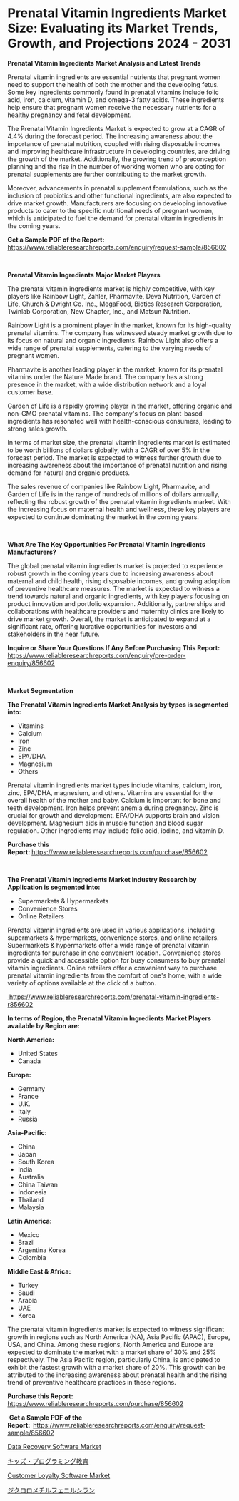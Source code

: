 <p><h1>Prenatal Vitamin Ingredients Market Size: Evaluating its Market Trends, Growth, and Projections 2024 - 2031</h1></p><p><strong>Prenatal Vitamin Ingredients Market Analysis and Latest Trends</strong></p>
<p><p>Prenatal vitamin ingredients are essential nutrients that pregnant women need to support the health of both the mother and the developing fetus. Some key ingredients commonly found in prenatal vitamins include folic acid, iron, calcium, vitamin D, and omega-3 fatty acids. These ingredients help ensure that pregnant women receive the necessary nutrients for a healthy pregnancy and fetal development.</p><p>The Prenatal Vitamin Ingredients Market is expected to grow at a CAGR of 4.4% during the forecast period. The increasing awareness about the importance of prenatal nutrition, coupled with rising disposable incomes and improving healthcare infrastructure in developing countries, are driving the growth of the market. Additionally, the growing trend of preconception planning and the rise in the number of working women who are opting for prenatal supplements are further contributing to the market growth.</p><p>Moreover, advancements in prenatal supplement formulations, such as the inclusion of probiotics and other functional ingredients, are also expected to drive market growth. Manufacturers are focusing on developing innovative products to cater to the specific nutritional needs of pregnant women, which is anticipated to fuel the demand for prenatal vitamin ingredients in the coming years.</p></p>
<p><strong>Get a Sample PDF of the Report:&nbsp;</strong> <a href="https://www.reliableresearchreports.com/enquiry/request-sample/856602">https://www.reliableresearchreports.com/enquiry/request-sample/856602</a></p>
<p>&nbsp;</p>
<p><strong>Prenatal Vitamin Ingredients Major Market Players</strong></p>
<p><p>The prenatal vitamin ingredients market is highly competitive, with key players like Rainbow Light, Zahler, Pharmavite, Deva Nutrition, Garden of Life, Church & Dwight Co. Inc., MegaFood, Biotics Research Corporation, Twinlab Corporation, New Chapter, Inc., and Matsun Nutrition. </p><p>Rainbow Light is a prominent player in the market, known for its high-quality prenatal vitamins. The company has witnessed steady market growth due to its focus on natural and organic ingredients. Rainbow Light also offers a wide range of prenatal supplements, catering to the varying needs of pregnant women.</p><p>Pharmavite is another leading player in the market, known for its prenatal vitamins under the Nature Made brand. The company has a strong presence in the market, with a wide distribution network and a loyal customer base.</p><p>Garden of Life is a rapidly growing player in the market, offering organic and non-GMO prenatal vitamins. The company's focus on plant-based ingredients has resonated well with health-conscious consumers, leading to strong sales growth.</p><p>In terms of market size, the prenatal vitamin ingredients market is estimated to be worth billions of dollars globally, with a CAGR of over 5% in the forecast period. The market is expected to witness further growth due to increasing awareness about the importance of prenatal nutrition and rising demand for natural and organic products.</p><p>The sales revenue of companies like Rainbow Light, Pharmavite, and Garden of Life is in the range of hundreds of millions of dollars annually, reflecting the robust growth of the prenatal vitamin ingredients market. With the increasing focus on maternal health and wellness, these key players are expected to continue dominating the market in the coming years.</p></p>
<p>&nbsp;</p>
<p><strong>What Are The Key Opportunities For Prenatal Vitamin Ingredients Manufacturers?</strong></p>
<p><p>The global prenatal vitamin ingredients market is projected to experience robust growth in the coming years due to increasing awareness about maternal and child health, rising disposable incomes, and growing adoption of preventive healthcare measures. The market is expected to witness a trend towards natural and organic ingredients, with key players focusing on product innovation and portfolio expansion. Additionally, partnerships and collaborations with healthcare providers and maternity clinics are likely to drive market growth. Overall, the market is anticipated to expand at a significant rate, offering lucrative opportunities for investors and stakeholders in the near future.</p></p>
<p><strong>Inquire or Share Your Questions If Any Before Purchasing This Report:</strong> <a href="https://www.reliableresearchreports.com/enquiry/pre-order-enquiry/856602">https://www.reliableresearchreports.com/enquiry/pre-order-enquiry/856602</a></p>
<p>&nbsp;</p>
<p><strong>Market Segmentation</strong></p>
<p><strong>The Prenatal Vitamin Ingredients Market Analysis by types is segmented into:</strong></p>
<p><ul><li>Vitamins</li><li>Calcium</li><li>Iron</li><li>Zinc</li><li>EPA/DHA</li><li>Magnesium</li><li>Others</li></ul></p>
<p><p>Prenatal vitamin ingredients market types include vitamins, calcium, iron, zinc, EPA/DHA, magnesium, and others. Vitamins are essential for the overall health of the mother and baby. Calcium is important for bone and teeth development. Iron helps prevent anemia during pregnancy. Zinc is crucial for growth and development. EPA/DHA supports brain and vision development. Magnesium aids in muscle function and blood sugar regulation. Other ingredients may include folic acid, iodine, and vitamin D.</p></p>
<p><strong>Purchase this Report:&nbsp;</strong><a href="https://www.reliableresearchreports.com/purchase/856602">https://www.reliableresearchreports.com/purchase/856602</a></p>
<p>&nbsp;</p>
<p><strong>The Prenatal Vitamin Ingredients Market Industry Research by Application is segmented into:</strong></p>
<p><ul><li>Supermarkets & Hypermarkets</li><li>Convenience Stores</li><li>Online Retailers</li></ul></p>
<p><p>Prenatal vitamin ingredients are used in various applications, including supermarkets & hypermarkets, convenience stores, and online retailers. Supermarkets & hypermarkets offer a wide range of prenatal vitamin ingredients for purchase in one convenient location. Convenience stores provide a quick and accessible option for busy consumers to buy prenatal vitamin ingredients. Online retailers offer a convenient way to purchase prenatal vitamin ingredients from the comfort of one's home, with a wide variety of options available at the click of a button.</p></p>
<p><a href="https://www.reliableresearchreports.com/prenatal-vitamin-ingredients-r856602">&nbsp;https://www.reliableresearchreports.com/prenatal-vitamin-ingredients-r856602</a></p>
<p><strong>In terms of Region, the Prenatal Vitamin Ingredients Market Players available by Region are:</strong></p>
<p>
    <p> <strong> North America: </strong>
        <ul>
            <li>United States</li>
            <li>Canada</li>
        </ul>
        </p> 
    <p> <strong> Europe: </strong>
        <ul>
            <li>Germany</li>
            <li>France</li>
            <li>U.K.</li>
            <li>Italy</li>
            <li>Russia</li>
        </ul>
        </p> 
    <p> <strong> Asia-Pacific: </strong>
        <ul>
            <li>China</li>
            <li>Japan</li>
            <li>South Korea</li>
            <li>India</li>
            <li>Australia</li>
            <li>China Taiwan</li>
            <li>Indonesia</li>
            <li>Thailand</li>
            <li>Malaysia</li>
        </ul>
        </p> 
    <p> <strong> Latin America: </strong>
        <ul>
            <li>Mexico</li>
            <li>Brazil</li>
            <li>Argentina Korea</li>
            <li>Colombia</li>
        </ul>
        </p> 
    <p> <strong> Middle East & Africa: </strong>
        <ul>
            <li>Turkey</li>
            <li>Saudi</li>
            <li>Arabia</li>
            <li>UAE</li>
            <li>Korea</li>
        </ul>
    </p>
    </p>
<p><p>The prenatal vitamin ingredients market is expected to witness significant growth in regions such as North America (NA), Asia Pacific (APAC), Europe, USA, and China. Among these regions, North America and Europe are expected to dominate the market with a market share of 30% and 25% respectively. The Asia Pacific region, particularly China, is anticipated to exhibit the fastest growth with a market share of 20%. This growth can be attributed to the increasing awareness about prenatal health and the rising trend of preventive healthcare practices in these regions.</p></p>
<p><strong>Purchase this Report: </strong><a href="https://www.reliableresearchreports.com/purchase/856602">https://www.reliableresearchreports.com/purchase/856602</a></p>
<p>&nbsp;<strong>Get a Sample PDF of the Report:&nbsp;&nbsp;</strong><a href="https://www.reliableresearchreports.com/enquiry/request-sample/856602">https://www.reliableresearchreports.com/enquiry/request-sample/856602</a></p>
<p><strong></strong></p>
<p><p><a href="https://github.com/vimar16th/Market-Research-Report-List-5/blob/main/data-recovery-software-market.md">Data Recovery Software Market</a></p><p><a href="https://github.com/marbadji/Market-Research-Report-List-2/blob/main/2519817177815.md">キッズ・プログラミング教育</a></p><p><a href="https://github.com/JameTravis/Market-Research-Report-List-5/blob/main/customer-loyalty-software-market.md">Customer Loyalty Software Market</a></p><p><a href="https://github.com/KaydenJohns1964/Market-Research-Report-List-2/blob/main/9097722177816.md">ジクロロメチルフェニルシラン</a></p></p>